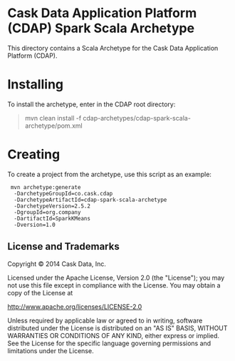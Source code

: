 # Cask Data Application Platform (CDAP) Spark Scala Archetype

This directory contains a Scala Archetype for the Cask Data Application Platform (CDAP).

# Installing

To install the archetype, enter in the CDAP root directory:

> mvn clean install -f cdap-archetypes/cdap-spark-scala-archetype/pom.xml

# Creating

To create a project from the archetype, use this script as an example:

```
 mvn archetype:generate 					
  -DarchetypeGroupId=co.cask.cdap 			
  -DarchetypeArtifactId=cdap-spark-scala-archetype 	
  -DarchetypeVersion=2.5.2
  -DgroupId=org.company 					
  -DartifactId=SparkKMeans 				
  -Dversion=1.0						

```  

## License and Trademarks

Copyright © 2014 Cask Data, Inc.

Licensed under the Apache License, Version 2.0 (the "License"); you may not use this file except
in compliance with the License. You may obtain a copy of the License at

http://www.apache.org/licenses/LICENSE-2.0

Unless required by applicable law or agreed to in writing, software distributed under the
License is distributed on an "AS IS" BASIS, WITHOUT WARRANTIES OR CONDITIONS OF ANY KIND,
either express or implied. See the License for the specific language governing permissions
and limitations under the License.

